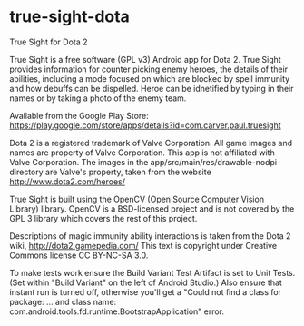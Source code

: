 # true-sight-dota
True Sight for Dota 2

True Sight is a free software (GPL v3) Android app for Dota 2. True Sight provides information for counter picking enemy heroes, the details of their abilities, including a mode focused on which are blocked by spell immunity and how debuffs can be dispelled. Heroe can be idnetified by typing in their names or by taking a photo of the enemy team. 

Available from the Google Play Store:
https://play.google.com/store/apps/details?id=com.carver.paul.truesight

Dota 2 is a registered trademark of Valve Corporation. All game images and names are property of
Valve Corporation. This app is not affiliated with Valve Corporation. The images in the
app/src/main/res/drawable-nodpi directory are Valve's property, taken from the website
http://www.dota2.com/heroes/

True Sight is built using the OpenCV (Open Source Computer Vision Library) library. OpenCV is a
BSD-licensed project and is not covered by the GPL 3 library which covers the rest of this project.

Descriptions of magic immunity ability interactions is taken from the Dota 2 wiki, http://dota2.gamepedia.com/ This text is copyright under Creative Commons license CC BY-NC-SA 3.0.



To make tests work ensure the Build Variant Test Artifact is set to Unit Tests. (Set within "Build
Variant" on the left of Android Studio.) Also ensure that instant run is turned off, otherwise
you'll get a "Could not find a class for package: ... and class name:
com.android.tools.fd.runtime.BootstrapApplication" error.
